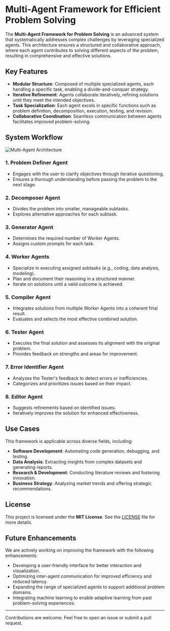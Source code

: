 # Multi-Agent Framework for Efficient Problem Solving

The **Multi-Agent Framework for Problem Solving** is an advanced system that systematically addresses complex challenges by leveraging specialized agents. This architecture ensures a structured and collaborative approach, where each agent contributes to solving different aspects of the problem, resulting in comprehensive and effective solutions.

## Key Features

- **Modular Structure**: Composed of multiple specialized agents, each handling a specific task, enabling a divide-and-conquer strategy.
- **Iterative Refinement**: Agents collaborate iteratively, refining solutions until they meet the intended objectives.
- **Task Specialization**: Each agent excels in specific functions such as problem definition, decomposition, execution, testing, and revision.
- **Collaborative Coordination**: Seamless communication between agents facilitates improved problem-solving.

## System Workflow
![Multi-Agent Architecture](images/architecture.png)

### 1. Problem Definer Agent
- Engages with the user to clarify objectives through iterative questioning.
- Ensures a thorough understanding before passing the problem to the next stage.

### 2. Decomposer Agent
- Divides the problem into smaller, manageable subtasks.
- Explores alternative approaches for each subtask.

### 3. Generator Agent
- Determines the required number of Worker Agents.
- Assigns custom prompts for each task.

### 4. Worker Agents
- Specialize in executing assigned subtasks (e.g., coding, data analysis, modeling).
- Plan and document their reasoning in a structured manner.
- Iterate on solutions until a valid outcome is achieved.

### 5. Compiler Agent
- Integrates solutions from multiple Worker Agents into a coherent final result.
- Evaluates and selects the most effective combined solution.

### 6. Tester Agent
- Executes the final solution and assesses its alignment with the original problem.
- Provides feedback on strengths and areas for improvement.

### 7. Error Identifier Agent
- Analyzes the Tester's feedback to detect errors or inefficiencies.
- Categorizes and prioritizes issues based on their impact.

### 8. Editor Agent
- Suggests refinements based on identified issues.
- Iteratively improves the solution for enhanced effectiveness.

## Use Cases

This framework is applicable across diverse fields, including:

- **Software Development**: Automating code generation, debugging, and testing.
- **Data Analysis**: Extracting insights from complex datasets and generating reports.
- **Research & Development**: Conducting literature reviews and fostering innovation.
- **Business Strategy**: Analyzing market trends and offering strategic recommendations.

## License

This project is licensed under the **MIT License**. See the [LICENSE](LICENSE) file for more details.

## Future Enhancements

We are actively working on improving the framework with the following enhancements:

- Developing a user-friendly interface for better interaction and visualization.
- Optimizing inter-agent communication for improved efficiency and reduced latency.
- Expanding the range of specialized agents to support additional problem domains.
- Integrating machine learning to enable adaptive learning from past problem-solving experiences.

---

Contributions are welcome. Feel free to open an issue or submit a pull request.
